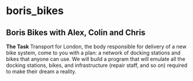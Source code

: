 # boris_bikes #
## Boris Bikes with Alex, Colin and Chris ##

**The Task**
Transport for London, the body responsible for delivery of a new bike system, come to you with a plan: a network of docking stations and bikes that anyone can use. We will build a program that will emulate all the docking stations, bikes, and infrastructure (repair staff, and so on) required to make their dream a reality.
